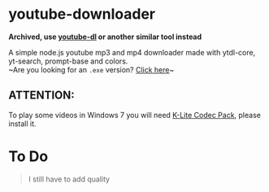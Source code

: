 # youtube-downloader

**Archived, use [youtube-dl](https://youtube-dl.org/) or another similar tool instead**

A simple node.js youtube mp3 and mp4 downloader made with ytdl-core, yt-search, prompt-base and colors.<br>
~Are you looking for an `.exe` version? <a href=https://github.com/Etzyy/youtube-downloader/tree/executable>Click here</a>~

## ATTENTION:
To play some videos in Windows 7 you will need [K-Lite Codec Pack](http://files2.codecguide.com/K-Lite_Codec_Pack_1450_Basic.exe), please install it.

# To Do
> I still have to add quality
